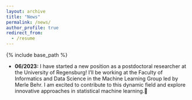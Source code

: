 ```yaml
---
layout: archive
title: "News"
permalink: /news/
author_profile: true
redirect_from:
  - /resume
---
```


{% include base_path %}

- **06/2023:** I have started a new position as a postdoctoral researcher at the University of Regensburg! I’ll be working at the Faculty of Informatics and Data Science in the Machine Learning Group led by Merle Behr. I am excited to contribute to this dynamic field and explore innovative approaches in statistical machine learning.:rocket:

 
